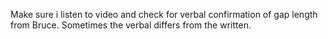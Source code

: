 Make sure i listen to video and check for verbal confirmation of gap length from Bruce. Sometimes
the verbal differs from the written.
